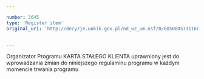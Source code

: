 ```yaml
---

number: 3645
type: 'Register item'
original_uri: 'http://decyzje.uokik.gov.pl/nd_wz_um.nsf/0/6D50BD573116F87AC1257A6100315596?OpenDocument'


---
```


Organizator Programu KARTA STAŁEGO KLIENTA uprawniony jest do wprowadzania zmian do niniejszego regulaminu programu w każdym momencie trwania programu
